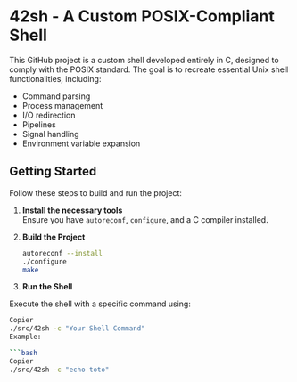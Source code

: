 # 42sh - A Custom POSIX-Compliant Shell

This GitHub project is a custom shell developed entirely in C, designed to comply with the POSIX standard. The goal is to recreate essential Unix shell functionalities, including:

- Command parsing
- Process management
- I/O redirection
- Pipelines
- Signal handling
- Environment variable expansion

## Getting Started

Follow these steps to build and run the project:

1. **Install the necessary tools**  
   Ensure you have `autoreconf`, `configure`, and a C compiler installed.

2. **Build the Project**

   ```bash
   autoreconf --install
   ./configure
   make

3. **Run the Shell**

  Execute the shell with a specific command using:

  ```bash
  Copier
  ./src/42sh -c "Your Shell Command"
  Example:
  
  ```bash
  Copier
  ./src/42sh -c "echo toto"
   
